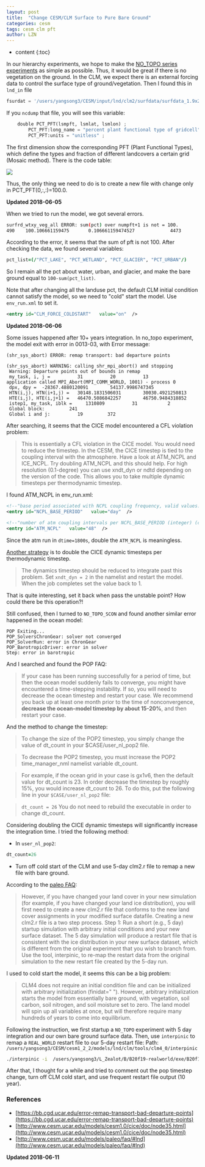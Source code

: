 ```yaml
---
layout: post
title:  "Change CESM/CLM Surface to Pure Bare Ground"
categories: cesm
tags: cesm clm pft
author: LZN
---
```


* content
{:toc}

In our hierarchy experiments, we hope to make the [NO_TOPO series experiments](https://novarizark.github.io/2018/06/06/cesm-fully-coupled-aquap/) as simple as possible. Thus, it would be great if there is no vegetation on the ground. 
In the CLM, we expect there is an external forcing data to control the surface type of ground/vegetation. Then I found this in `lnd_in` file

``` python
fsurdat = '/users/yangsong3/CESM/input/lnd/clm2/surfdata/surfdata_1.9x2.5_simyr2000_c091005.nc'
```

If you `ncdump` that file, you will see this variable:

``` python
	double PCT_PFT(lsmpft, lsmlat, lsmlon) ;
		PCT_PFT:long_name = "percent plant functional type of gridcell" ;
		PCT_PFT:units = "unitless" ;
```

The first dimension show the corresponding PFT (Plant Functional Types), which define the types and fraction of different landcovers a certain grid (Mosaic method). There is the code table:

![](https://ws1.sinaimg.cn/large/73ebdc71ly1fs0m9y9g3oj20kb0ie0ve.jpg)

Thus, the only thing we need to do is to create a new file with change only in PCT_PFT(0,:,:)=100.0.

**Updated 2018-06-05**

When we tried to run the model, we got several errors.

``` bash
surfrd_wtxy_veg_all ERROR: sum(pct) over numpft+1 is not = 100.
490    100.106661159475       0.106661159474527             4473
```

According to the error, it seems that the sum of pft is not 100. After checking the data, we found several variables:

``` fortran
pct_list=(/"PCT_LAKE", "PCT_WETLAND", "PCT_GLACIER", "PCT_URBAN"/)
```
So I remain all the pct about water, urban, and glacier, and make the bare ground equal to `100-sum(pct_list)`.

Note that after changing all the landuse pct, the default CLM initial condition cannot satisfy the model, so we need to "cold" start the model. Use `env_run.xml` to set it.

``` xml
<entry id="CLM_FORCE_COLDSTART"   value="on"  />
```

**Updated 2018-06-06**

Some issues happened after 10+ years integration. In no_topo experiment, the model exit with error in 0013-03, with Error message:

```
(shr_sys_abort) ERROR: remap transport: bad departure points 
  
(shr_sys_abort) WARNING: calling shr_mpi_abort() and stopping
 Warning: Departure points out of bounds in remap
 my_task, i, j =          31          20          13     
application called MPI_Abort(MPI_COMM_WORLD, 1001) - process 0
 dpx, dpy =  -28367.4880120091        54137.9986747345     
 HTN(i,j), HTN(i+1,j) =   30148.1831506031        30030.4921250813     
 HTE(i,j), HTE(i,j+1) =   46470.5086842257        46750.9484318852     
 istep1, my_task, iblk =     1310809          31           2      
 Global block:         241    
 Global i and j:          19         372    
```

After searching, it seems that the CICE model encountered a CFL violation problem:

>This is essentially a CFL violation in the CICE model. You would need to reduce the timestep. In the CESM, the CICE timestep is tied to the coupling interval with the atmosphere. Have a look at ATM_NCPL and ICE_NCPL. Try doubling ATM_NCPL and this should help. For high resolution (0.1-degree) you can use xndt_dyn or ndtd depending on the version of the code. This allows you to take multiple dynamic timesteps per thermodynamic timestep.

I found ATM_NCPL in env_run.xml:

```xml
<!--"base period associated with NCPL coupling frequency, valid values: hour,day,year,decade (char) " -->
<entry id="NCPL_BASE_PERIOD"   value="day"  />    

<!--"number of atm coupling intervals per NCPL_BASE_PERIOD (integer) (char) " -->
<entry id="ATM_NCPL"   value="48"  />
```
Since the atm run in `dtime=1800s`, double the `ATM_NCPL` is meaningless. 

[Another strategy](http://www.cesm.ucar.edu/models/cesm1.0/cice/doc/node35.html) is to double the CICE dynamic timesteps per thermodynamic timestep.

>The dynamics timestep should be reduced to integrate past this problem. Set
>`xndt_dyn = 2`
>in the namelist and restart the model. When the job completes set the value back to 1.

That is quite interesting, set it back when pass the unstable point? How could there be this operation?!

Still confused, then I turned to `NO_TOPO_SCON` and found another similar error happened in the ocean model:

``` 
POP Exiting...
POP_SolversChronGear: solver not converged
POP_SolverRun: error in ChronGear
POP_BarotropicDriver: error in solver 
Step: error in barotropic
```

And I searched and found the POP FAQ:

>If your case has been running successfully for a period of time, but then the ocean model suddenly fails to converge, you might have encountered a time-stepping instability. If so, you will need to decrease the ocean timestep and restart your case. We recommend you back up at least one month prior to the time of nonconvergence, **decrease the ocean-model timestep by about 15-20%**, and then restart your case.

And the method to change the timestep:
>To change the size of the POP2 timestep, you simply change the value of dt_count in your $CASE/user_nl_pop2 file.

>To decrease the POP2 timestep, you must increase the POP2 time_manager_nml namelist variable dt_count.

>For example, if the ocean grid in your case is gx1v6, then the default value for dt_count is 23. In order decrease the timestep by roughly 15%, you would increase dt_count to 26. To do this, put the following line in your `$CASE/user_nl_pop2` file:

>`dt_count = 26`
You do not need to rebuild the executable in order to change dt_count.

Considering doubling the CICE dynamic timesteps will significantly increase the integration time. I tried the following method:

* In `user_nl_pop2`:

``` fortran
dt_count=26
```

* Turn off cold start of the CLM and use 5-day clm2.r file to remap a new file with bare ground.

According to the [paleo FAQ](http://www.cesm.ucar.edu/models/paleo/faq/#lnd):

>However, if you have changed your land cover in your new simulation (for example, if you have changed your land ice distribution), you will first need to create a new clm2.r file that conforms to the new land cover assignments in your modified surface datafile.  Creating a new clm2.r file is a two step process.  Step 1:  Run a short (e.g., 5 day) startup simulation with arbitrary initial conditions and your new surface dataset. The 5 day simulation will produce a restart file that is consistent with the ice distribution in your new surface dataset, which is different from the original experiment that you wish to branch from.  Use the tool, interpinic, to re-map the restart data from the original simulation to the new restart file created by the 5-day run.

I used to cold start the model, it seems this can be a big problem:
>CLM4 does not require an initial condition file and can be initialized with arbitrary initialization (finidat=" "). However, arbitrary initialization starts the model from essentially bare ground, with vegetation, soil carbon, soil nitrogen, and soil moisture set to zero. The land model will spin up all variables at once, but will therefore require many hundreds of years to come into equilibrium.

Following the instruction, we first startup a `NO_TOPO` experiment with 5 day integration and our own bare ground surface data. Then, use `interpinic` to remap a `REAL_WORLD` restart file to our 5-day restart file:
Path: `/users/yangsong3/CESM/cesm1_2_2/models/lnd/clm/tools/clm4_0/interpinic`
``` bash
./interpinic -i  /users/yangsong3/L_Zealot/B/B20f19-realworld/exe/B20f19-realworld.clm2.r.0021-01-01-00000.nc -o /users/yangsong3/L_Zealot/B/B20f19-topo/clm.r/B20f19-topo.clm2.r.interpinic.nc 
```

After that, I thought for a while and tried to comment out the pop timestep change, turn off CLM cold start, and use frequent restart file output (10 year). 

### References

* [https://bb.cgd.ucar.edu/error-remap-transport-bad-departure-points](https://bb.cgd.ucar.edu/error-remap-transport-bad-departure-points)
* [http://www.cesm.ucar.edu/models/cesm1.0/cice/doc/node35.html](http://www.cesm.ucar.edu/models/cesm1.0/cice/doc/node35.html)
* [http://www.cesm.ucar.edu/models/paleo/faq/#lnd](http://www.cesm.ucar.edu/models/paleo/faq/#lnd)


**Updated 2018-06-11**
